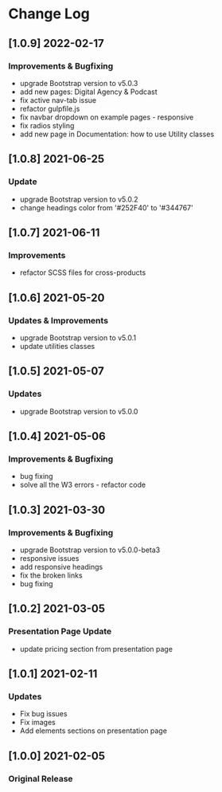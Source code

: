 # Change Log

## [1.0.9] 2022-02-17
### Improvements & Bugfixing
- upgrade Bootstrap version to v5.0.3
- add new pages: Digital Agency & Podcast
- fix active nav-tab issue
- refactor gulpfile.js
- fix navbar dropdown on example pages - responsive
- fix radios styling
- add new page in Documentation: how to use Utility classes

## [1.0.8] 2021-06-25
### Update
- upgrade Bootstrap version to v5.0.2
- change headings color from '#252F40' to '#344767'

## [1.0.7] 2021-06-11
### Improvements
- refactor SCSS files for cross-products

## [1.0.6] 2021-05-20
### Updates & Improvements
- upgrade Bootstrap version to v5.0.1
- update utilities classes

## [1.0.5] 2021-05-07
### Updates
- upgrade Bootstrap version to v5.0.0

## [1.0.4] 2021-05-06
### Improvements & Bugfixing
- bug fixing
- solve all the W3 errors - refactor code

## [1.0.3] 2021-03-30
### Improvements & Bugfixing
- upgrade Bootstrap version to v5.0.0-beta3
- responsive issues
- add responsive headings
- fix the broken links
- bug fixing

## [1.0.2] 2021-03-05
### Presentation Page Update
- update pricing section from presentation page

## [1.0.1] 2021-02-11
### Updates
- Fix bug issues
- Fix images
- Add elements sections on presentation page

## [1.0.0] 2021-02-05
### Original Release
